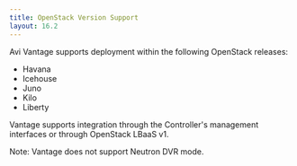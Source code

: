 ```yaml
---
title: OpenStack Version Support
layout: 16.2
---
```

Avi Vantage supports deployment within the following OpenStack releases:

* Havana
* Icehouse
* Juno
* Kilo
* Liberty 

Vantage supports integration through the Controller's management interfaces or through OpenStack LBaaS v1.  

Note: Vantage does not support Neutron DVR mode.
